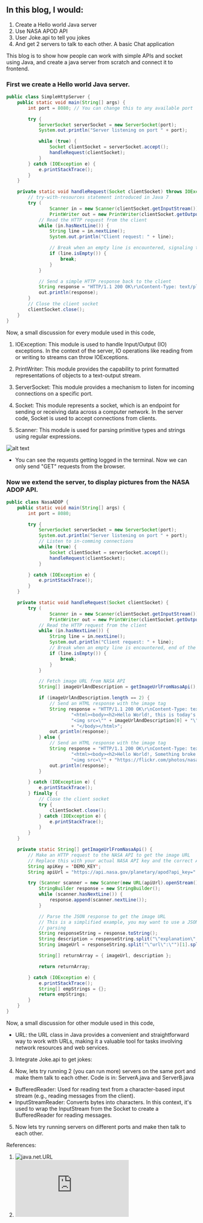 ## In this blog, I would:

1. Create a Hello world Java server
2. Use NASA APOD API
3. User Joke.api to tell you jokes
4. And get 2 servers to talk to each other. A basic Chat application

<!-- https://apod.nasa.gov/apod/ -->

This blog is to show how people can work with simple APIs and socket using Java, and create a java server
from scratch and connect it to frontend.

### First we create a Hello world Java server.

```java
public class SimpleHttpServer {
    public static void main(String[] args) {
        int port = 8080; // You can change this to any available port

        try {
            ServerSocket serverSocket = new ServerSocket(port);
            System.out.println("Server listening on port " + port);

            while (true) {
                Socket clientSocket = serverSocket.accept();
                handleRequest(clientSocket);
            }
        } catch (IOException e) {
            e.printStackTrace();
        }
    }

    private static void handleRequest(Socket clientSocket) throws IOException {
        // try-with-resources statement introduced in Java 7
        try (
                Scanner in = new Scanner(clientSocket.getInputStream());
                PrintWriter out = new PrintWriter(clientSocket.getOutputStream(), true)) {
            // Read the HTTP request from the client
            while (in.hasNextLine()) {
                String line = in.nextLine();
                System.out.println("Client request: " + line);

                // Break when an empty line is encountered, signaling the end of the request
                if (line.isEmpty()) {
                    break;
                }
            }

            // Send a simple HTTP response back to the client
            String response = "HTTP/1.1 200 OK\r\nContent-Type: text/plain\r\n\r\nHello World!, this is a server!";
            out.println(response);
        }
        // Close the client socket
        clientSocket.close();
    }
}
```

Now, a small discussion for every module used in this code,

1. IOException:
   This module is used to handle Input/Output (IO) exceptions. In the context of the server,
   IO operations like reading from or writing to streams can throw IOExceptions.

2. PrintWriter:
   This module provides the capability to print formatted representations of objects to a
   text-output stream.

3. ServerSocket:
   This module provides a mechanism to listen for incoming connections on a specific port.

4. Socket:
   This module represents a socket, which is an endpoint for sending or receiving data across
   a computer network. In the server code, Socket is used to accept connections from clients.

5. Scanner:
   This module is used for parsing primitive types and strings using regular expressions.

![alt text](image.png)

- You can see the requests getting logged in the terminal.
  Now we can only send "GET" requests from the browser.

### Now we extend the server, to display pictures from the NASA ADOP API.

```java
public class NasaADOP {
    public static void main(String[] args) {
        int port = 8080;

        try {
            ServerSocket serverSocket = new ServerSocket(port);
            System.out.println("Server listening on port " + port);
            // Listen to in-comming connections
            while (true) {
                Socket clientSocket = serverSocket.accept();
                handleRequest(clientSocket);
            }

        } catch (IOException e) {
            e.printStackTrace();
        }
    }

    private static void handleRequest(Socket clientSocket) {
        try (
                Scanner in = new Scanner(clientSocket.getInputStream());
                PrintWriter out = new PrintWriter(clientSocket.getOutputStream(), true)) {
            // Read the HTTP request from the client
            while (in.hasNextLine()) {
                String line = in.nextLine();
                System.out.println("Client request: " + line);
                // Break when an empty line is encountered, end of the request
                if (line.isEmpty()) {
                    break;
                }
            }

            // Fetch image URL from NASA API
            String[] imageUrlAndDescription = getImageUrlFromNasaApi();

            if (imageUrlAndDescription.length == 2) {
                // Send an HTML response with the image tag
                String response = "HTTP/1.1 200 OK\r\nContent-Type: text/html\r\n\r\n" +
                        "<html><body><h2>Hello World!, this is today's APOD!</h2>" +
                        "<img src=\"" + imageUrlAndDescription[0] + "\" alt=\"NASA Image\">\r" + imageUrlAndDescription[1]
                        + "</body></html>";
                out.println(response);
            } else {
                // Send an HTML response with the image tag
                String response = "HTTP/1.1 200 OK\r\nContent-Type: text/html\r\n\r\n" +
                        "<html><body><h2>Hello World!, Something broke!</h2>" +
                        "<img src=\"" + "https://flickr.com/photos/nasacommons/24905639563/" + "\" alt=\"NASA Image\">" + "At about 89,000 miles in diameter, Jupiter could swallow 1,000 Earths. It is the largest planet in the solar system and perhaps the most majestic." + </body></html>";
                out.println(response);
            }

        } catch (IOException e) {
            e.printStackTrace();
        } finally {
            // Close the client socket
            try {
                clientSocket.close();
            } catch (IOException e) {
                e.printStackTrace();
            }
        }
    }

    private static String[] getImageUrlFromNasaApi() {
        // Make an HTTP request to the NASA API to get the image URL
        // Replace this with your actual NASA API key and the correct API endpoint
        String apiKey = 'DEMO_KEY';
        String apiUrl = "https://api.nasa.gov/planetary/apod?api_key=" + apiKey;

        try (Scanner scanner = new Scanner(new URL(apiUrl).openStream())) {
            StringBuilder response = new StringBuilder();
            while (scanner.hasNextLine()) {
                response.append(scanner.nextLine());
            }

            // Parse the JSON response to get the image URL
            // This is a simplified example, you may want to use a JSON library for robust
            // parsing
            String responseString = response.toString();
            String description = responseString.split("\"explanation\":\"")[1].split("\"hdurl\"")[0];
            String imageUrl = responseString.split("\"url\":\"")[1].split("\",")[0];

            String[] returnArray = { imageUrl, description };

            return returnArray;

        } catch (IOException e) {
            e.printStackTrace();
            String[] empStrings = {};
            return empStrings;
        }
    }
}

```


Now, a small discussion for other module used in this code,

- URL:
  the URL class in Java provides a convenient and straightforward way to work with URLs,
  making it a valuable tool for tasks involving network resources and web services.

3. Integrate Joke.api to get jokes:

4. Now, lets try running 2 (you can run more) servers on the same port and make them talk to each other.
   Code is in:
   ServerA.java and ServerB.java

- BufferedReader: Used for reading text from a character-based input stream (e.g., reading messages from the client).
- InputStreamReader: Converts bytes into characters. In this context, it's used to wrap the InputStream from the Socket to create a BufferedReader for reading messages.

5. Now lets try running servers on different ports and make then talk to each other.

References:

1. ![java.net.URL](https://www.baeldung.com/java-url)
2. ![java.net](https://docs.oracle.com/javase/8/docs/api/java/net/package-summary.html)
